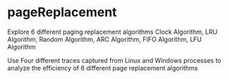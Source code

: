 # pageReplacement
Explore 6 different paging replacement algorithms 
Clock Algorithm, LRU Algorithm, Random Algorithm, ARC Algorithm, FIFO Algorithm, LFU Algorithm

Use Four different traces captured from Linux and Windows processes to analyze the efficiency of 6 different page replacement algorithms

